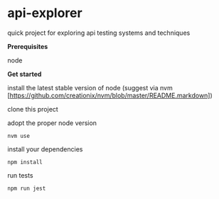 # api-explorer 

quick project for exploring api testing systems and techniques

**Prerequisites**

node

**Get started**

install the latest stable version of node (suggest via nvm [https://github.com/creationix/nvm/blob/master/README.markdown])

clone this project

adopt the proper node version

```
nvm use
```

install your dependencies

```
npm install
```

run tests

```
npm run jest
```
